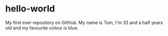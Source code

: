 # hello-world
My first ever repository on GitHub.
My name is Tom, I'm 33 and a half years old and my favourite colour is blue.
